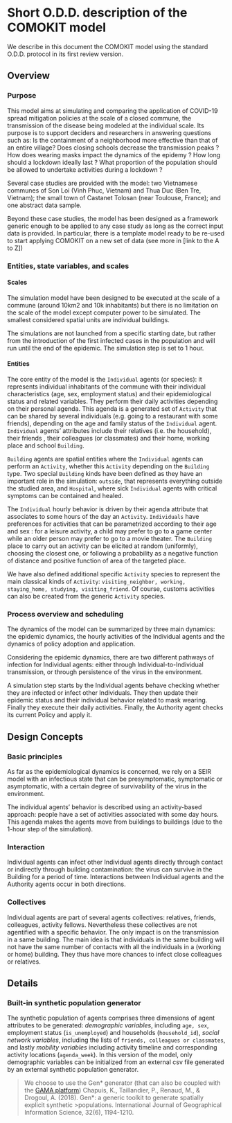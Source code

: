 # Short O.D.D. description of the COMOKIT model

We describe in this document the COMOKIT model using the standard O.D.D. protocol in its first review version.

## Overview 
### Purpose

This model aims at simulating and comparing the application of COVID-19 spread mitigation policies at the scale of a closed commune, the transmission of the disease being modeled at the individual scale. Its purpose is to support deciders and researchers in answering questions such as: Is the containment of a neighborhood more effective than that of an entire village? Does closing schools decrease the transmission peaks ? How does wearing masks impact the dynamics of the epidemy ? How long should a lockdown ideally last ? What proportion of the population should be allowed to undertake activities during a lockdown ?

Several case studies are provided with the model: two Vietnamese communes of Son Loi (Vinh Phuc, Vietnam) and Thua Duc (Ben Tre, Vietnam); the small town of Castanet Tolosan (near Toulouse, France); and one abstract data sample.

Beyond these case studies, the model has been designed as a framework generic enough to be applied to any case study as long as the correct input data is provided. In particular, there is a template model ready to be re-used to start applying COMOKIT on a new set of data (see more in [link to the A to Z])

### Entities, state variables, and scales
#### Scales
The simulation model have been designed to be executed at the scale of a commune (around 10km2 and 10k inhabitants) but there is no limitation on the scale of the model except computer power to be simulated. The smallest considered spatial units are individual buildings.

The simulations are not launched from a specific starting date, but rather from the introduction of the first infected cases in the population and will run until the end of the epidemic. The simulation step is set to 1 hour. 

#### Entities
The core entity of the model is the `Individual` agents (or species): it represents individual inhabitants of the commune with their individual characteristics (age, sex, employment status) and their epidemiological status and related variables. They perform their daily activities depending on their personal agenda. This agenda is a generated set of `Activity` that can be shared by several individuals (e.g. going to a restaurant with some friends), depending on the age and family status of the `Individual` agent. `Individual` agents’ attributes include their relatives (i.e. the household), their friends , their colleagues (or classmates) and their home, working place and school `Building`. 

`Building` agents are spatial entities where the `Individual` agents can perform an `Activity`, whether this `Activity` depending on the `Building` type. Two special `Building` kinds have been defined as they have an important role in the simulation: `outside`, that represents everything outside the studied area, and `Hospital`, where sick `Individual` agents with critical symptoms can be contained and healed.

The `Individual` hourly behavior is driven by their agenda attribute that associates to some hours of the day an `Activity`. `Individuals` have preferences for activities that can be parametrized according to their age and sex : for a leisure activity, a child may prefer to go to a game center while an older person may prefer to go to a movie theater.  The `Building`  place to carry out an activity can be elicited at random (uniformly),  choosing the closest one, or following a probability as a negative function of distance and positive function of area of the targeted place.

We have also defined additional specific `Activity` species to represent the main classical kinds of `Activity`: `visiting_neighbor, working, staying_home, studying, visiting_friend`. Of course, customs activities can also be created from the generic `Activity` species.

### Process overview and scheduling
The dynamics of the model can be summarized by three main dynamics: the epidemic dynamics, the hourly activities of the Individual agents and the dynamics of policy adoption and application.

Considering the epidemic dynamics, there are two different pathways of infection for Individual agents: either through Individual-to-Individual transmission, or through persistence of the virus in the environment. 

A simulation step starts by the Individual agents behave checking whether they are infected or infect other Individuals. They then update their epidemic status and their individual behavior related to mask wearing. Finally they execute their daily activities. Finally, the Authority agent checks its current Policy and apply it.

## Design Concepts
### Basic principles
As far as the epidemiological dynamics is concerned, we rely on a SEIR model with an infectious state that can be presymptomatic, symptomatic or asymptomatic, with a certain degree of survivability of the virus in the environment.

The individual agents’ behavior is described using an activity-based approach: people have a set of activities associated with some day hours. This agenda makes the agents move from buildings to buildings (due to the 1-hour step of the simulation). 

### Interaction
Individual agents can infect other Individual agents directly through contact or indirectly through building contamination: the virus can survive in the Building for a period of time. Interactions between Individual agents and the Authority agents occur in both directions.

### Collectives
Individual agents are part of several agents collectives: relatives, friends, colleagues, activity fellows. Nevertheless these collectives are not agentified with a specific behavior. The only impact is on the transmission in a same building. The main idea is that individuals in the same building will not have the same number of contacts with all the individuals in a (working or home) building. They thus have more chances to infect close colleagues or relatives.

## Details
### Built-in synthetic population generator 
The synthetic population of agents comprises three dimensions of agent attributes to be generated: *demographic variables*, including `age, sex`, employment status (`is_unemployed`) and households (`household_id`), *social network variables*, including the lists of `friends, colleagues or classmates`, and lastly *mobility variables* including activity timeline and corresponding activity locations (`agenda_week`). In this version of the model, only demographic variables can be initialized from an external csv file generated by an external synthetic population generator.
> We choose to use the Gen* generator (that can also be coupled with the [GAMA platform](https://github.com/ANRGenstar/genstar.gamaplugin))
>Chapuis, K., Taillandier, P., Renaud, M., & Drogoul, A. (2018). Gen*: a generic toolkit to generate spatially explicit synthetic >populations. International Journal of Geographical Information Science, 32(6), 1194-1210.

